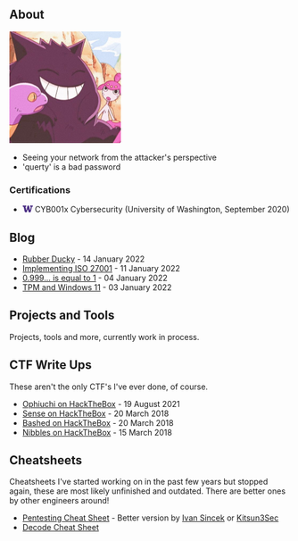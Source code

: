 ## About

<img src="img/cute-gengar.jpg" width="200">

- Seeing your network from the attacker's perspective
- 'querty' is a bad password

### Certifications
* <img src="img/logo-UW.png" width="18"> CYB001x Cybersecurity (University of Washington, September 2020)

## Blog

* [Rubber Ducky](blog/22-01-14-RubberDucky.md) - 14 January 2022
* [Implementing ISO 27001](blog/22-01-11-ISO-27001.md) - 11 January 2022
* [0.999... is equal to 1](blog/22-01-04-0.999.md) - 04 January 2022
* [TPM and Windows 11](blog/22-01-03-TPM.md) - 03 January 2022

## Projects and Tools

Projects, tools and more, currently work in process.

## CTF Write Ups

These aren't the only CTF's I've ever done, of course.

* [Ophiuchi on HackTheBox](CTF-Writeups/Ophiuchi-HTB.md) - 19 August 2021
* [Sense on HackTheBox](CTF-Writeups/Sense-HTB.md) - 20 March 2018
* [Bashed on HackTheBox](CTF-Writeups/Bashed-HTB.md) - 20 March 2018
* [Nibbles on HackTheBox](CTF-Writeups/Nibbles-HTB.md) - 15 March 2018

## Cheatsheets

Cheatsheets I've started working on in the past few years but stopped again, these are most likely unfinished and outdated. There are better ones by other engineers around!

* [Pentesting Cheat Sheet](projects/Pentest-CS.md) - Better version by [Ivan Sincek](https://github.com/ivan-sincek/penetration-testing-cheat-sheet/) or [Kitsun3Sec](https://github.com/Kitsun3Sec/Pentest-Cheat-Sheets)
* [Decode Cheat Sheet](projects/Decrypt-CS.md)
